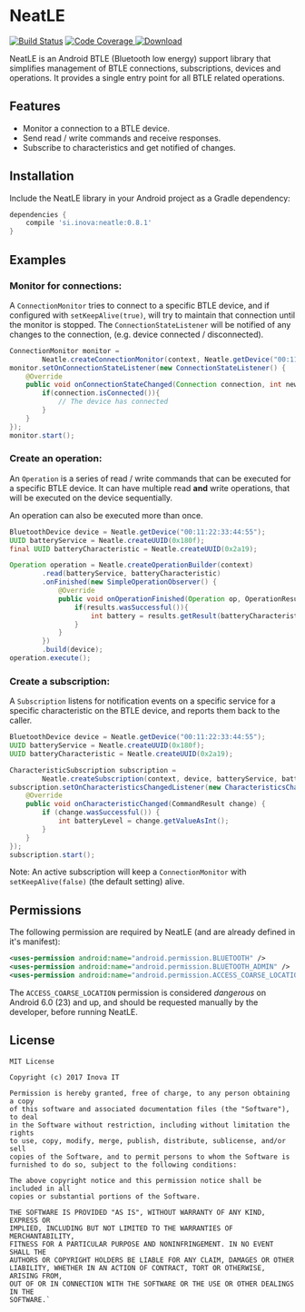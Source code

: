 # NeatLE

[![Build Status](https://img.shields.io/travis/inovait/neatle/master.svg)](https://travis-ci.org/inovait/neatle) [![Code Coverage](https://img.shields.io/codecov/c/github/inovait/neatle.svg)](https://codecov.io/gh/inovait/neatle)[ ![Download](https://api.bintray.com/packages/inovait/NeatLE/neatle/images/download.svg) ](https://bintray.com/inovait/NeatLE/neatle/_latestVersion)

NeatLE is an Android BTLE (Bluetooth low energy) support library that simplifies management of BTLE connections, subscriptions, devices and operations.
It provides a single entry point for all BTLE related operations.

## Features
 * Monitor a connection to a BTLE device.
 * Send read / write commands and receive responses.
 * Subscribe to characteristics and get notified of changes.

## Installation

Include the NeatLE library in your Android project as a Gradle dependency:
```groovy
dependencies {
    compile 'si.inova:neatle:0.8.1'
}
```

## Examples

### Monitor for connections:

A `ConnectionMonitor` tries to connect to a specific BTLE device, and if configured with `setKeepAlive(true)`, will try to maintain that connection until the monitor is stopped.
The `ConnectionStateListener` will be notified of any changes to the connection, (e.g. device connected / disconnected).

```java
ConnectionMonitor monitor =
        Neatle.createConnectionMonitor(context, Neatle.getDevice("00:11:22:33:44:55"));
monitor.setOnConnectionStateListener(new ConnectionStateListener() {
    @Override
    public void onConnectionStateChanged(Connection connection, int newState) {
        if(connection.isConnected()){
            // The device has connected
        }
    }
});
monitor.start();
```


### Create an operation:

An `Operation` is a series of read / write commands that can be executed for a specific BTLE device.
It can have multiple read **and** write operations, that will be executed on the device sequentially.

An operation can also be executed more than once.

```java
BluetoothDevice device = Neatle.getDevice("00:11:22:33:44:55");
UUID batteryService = Neatle.createUUID(0x180f);
final UUID batteryCharacteristic = Neatle.createUUID(0x2a19);

Operation operation = Neatle.createOperationBuilder(context)
        .read(batteryService, batteryCharacteristic)
        .onFinished(new SimpleOperationObserver() {
            @Override
            public void onOperationFinished(Operation op, OperationResults results) {
                if(results.wasSuccessful()){
                    int battery = results.getResult(batteryCharacteristic).getValueAsInt();
                }
            }
        })
        .build(device);
operation.execute();
```


### Create a subscription:

A `Subscription` listens for notification events on a specific service for a specific characteristic on the BTLE device, and reports them back to the caller.
```java
BluetoothDevice device = Neatle.getDevice("00:11:22:33:44:55");
UUID batteryService = Neatle.createUUID(0x180f);
UUID batteryCharacteristic = Neatle.createUUID(0x2a19);

CharacteristicSubscription subscription =
        Neatle.createSubscription(context, device, batteryService, batteryCharacteristic);
subscription.setOnCharacteristicsChangedListener(new CharacteristicsChangedListener() {
    @Override
    public void onCharacteristicChanged(CommandResult change) {
        if (change.wasSuccessful()) {
            int batteryLevel = change.getValueAsInt();
        }
    }
});
subscription.start();
```
Note: An active subscription will keep a `ConnectionMonitor` with `setKeepAlive(false)` (the default setting) alive.

## Permissions

The following permission are required by NeatLE (and are already defined in it's manifest):

```xml
<uses-permission android:name="android.permission.BLUETOOTH" />
<uses-permission android:name="android.permission.BLUETOOTH_ADMIN" />
<uses-permission android:name="android.permission.ACCESS_COARSE_LOCATION" />
```
The `ACCESS_COARSE_LOCATION` permission is considered *dangerous* on Android 6.0 (23) and up, and should be requested manually by the developer, before running NeatLE.


## License

    MIT License
    
    Copyright (c) 2017 Inova IT
    
    Permission is hereby granted, free of charge, to any person obtaining a copy
    of this software and associated documentation files (the "Software"), to deal
    in the Software without restriction, including without limitation the rights
    to use, copy, modify, merge, publish, distribute, sublicense, and/or sell
    copies of the Software, and to permit persons to whom the Software is
    furnished to do so, subject to the following conditions:
    
    The above copyright notice and this permission notice shall be included in all
    copies or substantial portions of the Software.
    
    THE SOFTWARE IS PROVIDED "AS IS", WITHOUT WARRANTY OF ANY KIND, EXPRESS OR
    IMPLIED, INCLUDING BUT NOT LIMITED TO THE WARRANTIES OF MERCHANTABILITY,
    FITNESS FOR A PARTICULAR PURPOSE AND NONINFRINGEMENT. IN NO EVENT SHALL THE
    AUTHORS OR COPYRIGHT HOLDERS BE LIABLE FOR ANY CLAIM, DAMAGES OR OTHER
    LIABILITY, WHETHER IN AN ACTION OF CONTRACT, TORT OR OTHERWISE, ARISING FROM,
    OUT OF OR IN CONNECTION WITH THE SOFTWARE OR THE USE OR OTHER DEALINGS IN THE
    SOFTWARE.`